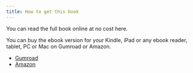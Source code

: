 ```yaml
---
title: How to get this book
---
```



You can read the full book online at no cost here.

You can buy the ebook version for your Kindle, iPad or any ebook reader, tablet, PC or Mac on Gumroad or Amazon.

- [Gumroad][24]
- [Amazon][25]

[24]: #
[25]: #